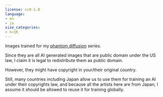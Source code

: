 ```yaml
---
license: cc0-1.0
language:
- en
- ja
size_categories:
- n<1K
---
```

Images trained for my [phantom diffusion](https://huggingface.co/Phantom-Artist/phantom-diffusion) series.

Since they are all AI generated images that are public domain under the US law, I claim it is legal to redistribute them as public domain.

However, they might have copyright in your/their original country.

Still, many countries including Japan allow us to use them for training an AI under their copyrights law, and because all the artists here are from Japan, I assume it should be allowed to reuse it for training globally.